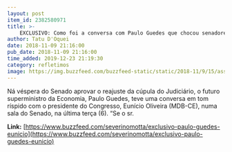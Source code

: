 ```yaml
---
layout: post
item_id: 2382580971
title: >-
    EXCLUSIVO: Como foi a conversa com Paulo Guedes que chocou senadores na véspera do reajuste do STF
author: Tatu D'Oquei
date: 2018-11-09 21:16:00
pub_date: 2018-11-09 21:16:00
time_added: 2019-12-23 21:19:30
category: refletimos
image: https://img.buzzfeed.com/buzzfeed-static/static/2018-11/9/15/asset/buzzfeed-prod-web-03/sub-buzz-15597-1541796345-25.jpg?crop=1077:564;49,0
---
```


Ná véspera do Senado aprovar o reajuste da cúpula do Judiciário, o futuro superministro da Economia, Paulo Guedes, teve uma conversa em tom ríspido com o presidente do Congresso, Eunício Oliveira (MDB-CE), numa sala do Senado, na última terça (6). “Se o sr.

**Link:** [https://www.buzzfeed.com/severinomotta/exclusivo-paulo-guedes-eunicio](https://www.buzzfeed.com/severinomotta/exclusivo-paulo-guedes-eunicio)


